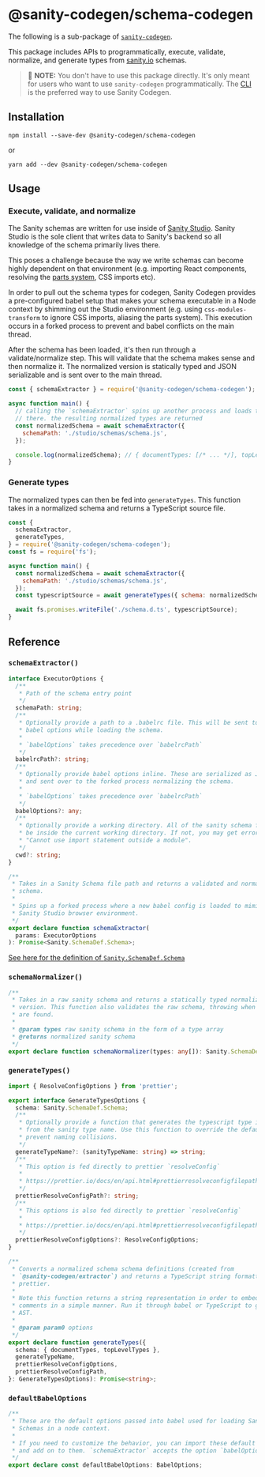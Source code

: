 # @sanity-codegen/schema-codegen

The following is a sub-package of [`sanity-codegen`](https://github.com/ricokahler/sanity-codegen).

This package includes APIs to programmatically, execute, validate, normalize, and generate types from [sanity.io](https://sanity.io) schemas.

> 👋 **NOTE:** You don't have to use this package directly. It's only meant for users who want to use `sanity-codegen` programmatically. The [CLI](../cli) is the preferred way to use Sanity Codegen.

## Installation

```
npm install --save-dev @sanity-codegen/schema-codegen
```

or

```
yarn add --dev @sanity-codegen/schema-codegen
```

## Usage

### Execute, validate, and normalize

The Sanity schemas are written for use inside of [Sanity Studio](https://www.sanity.io/docs/sanity-studio). Sanity Studio is the sole client that writes data to Sanity's backend so all knowledge of the schema primarily lives there.

This poses a challenge because the way we write schemas can become highly dependent on that environment (e.g. importing React components, resolving the [parts system](https://www.sanity.io/docs/parts), CSS imports etc).

In order to pull out the schema types for codegen, Sanity Codegen provides a pre-configured babel setup that makes your schema executable in a Node context by shimming out the Studio environment (e.g. using `css-modules-transform` to ignore CSS imports, aliasing the parts system). This execution occurs in a forked process to prevent and babel conflicts on the main thread.

After the schema has been loaded, it's then run through a validate/normalize step. This will validate that the schema makes sense and then normalize it. The normalized version is statically typed and JSON serializable and is sent over to the main thread.

```js
const { schemaExtractor } = require('@sanity-codegen/schema-codegen');

async function main() {
  // calling the `schemaExtractor` spins up another process and loads the schema
  // there. the resulting normalized types are returned
  const normalizedSchema = await schemaExtractor({
    schemaPath: './studio/schemas/schema.js',
  });

  console.log(normalizedSchema); // { documentTypes: [/* ... */], topLevelTypes: [/* ... */] }
}
```

### Generate types

The normalized types can then be fed into `generateTypes`. This function takes in a normalized schema and returns a TypeScript source file.

```js
const {
  schemaExtractor,
  generateTypes,
} = require('@sanity-codegen/schema-codegen');
const fs = require('fs');

async function main() {
  const normalizedSchema = await schemaExtractor({
    schemaPath: './studio/schemas/schema.js',
  });
  const typescriptSource = await generateTypes({ schema: normalizedSchema });

  await fs.promises.writeFile('./schema.d.ts', typescriptSource);
}
```

## Reference

### `schemaExtractor()`

```ts
interface ExecutorOptions {
  /**
   * Path of the schema entry point
   */
  schemaPath: string;
  /**
   * Optionally provide a path to a .babelrc file. This will be sent to the
   * babel options while loading the schema.
   *
   * `babelOptions` takes precedence over `babelrcPath`
   */
  babelrcPath?: string;
  /**
   * Optionally provide babel options inline. These are serialized as JSON
   * and sent over to the forked process normalizing the schema.
   *
   * `babelOptions` takes precedence over `babelrcPath`
   */
  babelOptions?: any;
  /**
   * Optionally provide a working directory. All of the sanity schema files must
   * be inside the current working directory. If not, you may get errors like
   * "Cannot use import statement outside a module".
   */
  cwd?: string;
}

/**
 * Takes in a Sanity Schema file path and returns a validated and normalized
 * schema.
 *
 * Spins up a forked process where a new babel config is loaded to mimic a
 * Sanity Studio browser environment.
 */
export declare function schemaExtractor(
  params: ExecutorOptions
): Promise<Sanity.SchemaDef.Schema>;
```

[See here for the definition of `Sanity.SchemaDef.Schema`](./ambient.d.ts)

### `schemaNormalizer()`

```ts
/**
 * Takes in a raw sanity schema and returns a statically typed normalized
 * version. This function also validates the raw schema, throwing when errors
 * are found.
 *
 * @param types raw sanity schema in the form of a type array
 * @returns normalized sanity schema
 */
export declare function schemaNormalizer(types: any[]): Sanity.SchemaDef.Schema;
```

### `generateTypes()`

```ts
import { ResolveConfigOptions } from 'prettier';

export interface GenerateTypesOptions {
  schema: Sanity.SchemaDef.Schema;
  /**
   * Optionally provide a function that generates the typescript type identifer
   * from the sanity type name. Use this function to override the default and
   * prevent naming collisions.
   */
  generateTypeName?: (sanityTypeName: string) => string;
  /**
   * This option is fed directly to prettier `resolveConfig`
   *
   * https://prettier.io/docs/en/api.html#prettierresolveconfigfilepath--options
   */
  prettierResolveConfigPath?: string;
  /**
   * This options is also fed directly to prettier `resolveConfig`
   *
   * https://prettier.io/docs/en/api.html#prettierresolveconfigfilepath--options
   */
  prettierResolveConfigOptions?: ResolveConfigOptions;
}

/**
 * Converts a normalized schema schema definitions (created from
 * `@sanity-codegen/extractor`) and returns a TypeScript string formatted with
 * prettier.
 *
 * Note this function returns a string representation in order to embed
 * comments in a simple manner. Run it through babel or TypeScript to get an
 * AST.
 *
 * @param param0 options
 */
export declare function generateTypes({
  schema: { documentTypes, topLevelTypes },
  generateTypeName,
  prettierResolveConfigOptions,
  prettierResolveConfigPath,
}: GenerateTypesOptions): Promise<string>;
```

### `defaultBabelOptions`

```ts
/**
 * These are the default options passed into babel used for loading Sanity
 * Schemas in a node context.
 *
 * If you need to customize the behavior, you can import these default options
 * and add on to them. `schemaExtractor` accepts the option `babelOptions`
 */
export declare const defaultBabelOptions: BabelOptions;
```
